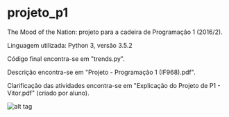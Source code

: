# projeto_p1
The Mood of the Nation: projeto para a cadeira de Programação 1 (2016/2).

Linguagem utilizada: Python 3, versão 3.5.2

Código final encontra-se em "trends.py".

Descrição encontra-se em "Projeto - Programação 1 (IF968).pdf".

Clarificação das atividades encontra-se em "Explicação do Projeto de P1 - Vitor.pdf" (criado por aluno).

![alt tag](http://i.stack.imgur.com/9UI45.png)

